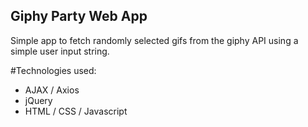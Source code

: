 ## Giphy Party Web App
Simple app to fetch randomly selected gifs from the giphy API using a simple user input string.

#Technologies used:
- AJAX / Axios
- jQuery
- HTML / CSS / Javascript